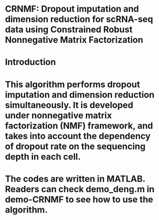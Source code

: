 # CRNMF: Dropout imputation and dimension reduction for scRNA-seq data using Constrained Robust Nonnegative Matrix Factorization
# Introduction
# This algorithm performs dropout imputation and dimension reduction simultaneously. It is developed under nonnegative matrix factorization (NMF) framework, and takes into account the dependency of dropout rate on the sequencing depth in each cell.
# The codes are written in MATLAB. Readers can check demo_deng.m in  demo-CRNMF to see how to use the algorithm.

